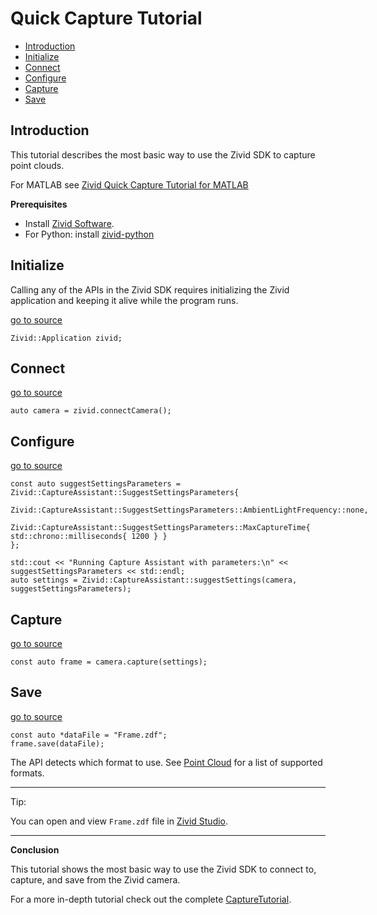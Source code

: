 # Quick Capture Tutorial

- [Introduction](#introduction)
- [Initialize](#initialize)
- [Connect](#connect)
- [Configure](#configure)
- [Capture](#capture)
- [Save](#save)


## Introduction

This tutorial describes the most basic way to use the Zivid SDK to
capture point clouds.

For MATLAB see [Zivid Quick Capture Tutorial for
MATLAB](https://github.com/zivid/zivid-matlab-samples/blob/master/source/Camera/Basic/QuickCaptureTutorial.md)

**Prerequisites**

  - Install [Zivid
    Software](https://support.zivid.com/latest//getting-started/software-installation.html).
  - For Python: install
    [zivid-python](https://github.com/zivid/zivid-python#installation)

## Initialize

Calling any of the APIs in the Zivid SDK requires initializing the Zivid
application and keeping it alive while the program runs.

[go to
source](https://github.com/zivid/zivid-cpp-samples/tree/master/source/source/Camera/Basic/Capture/Capture.cpp#L14)

``` sourceCode cpp
Zivid::Application zivid;
```

## Connect

[go to
source](https://github.com/zivid/zivid-cpp-samples/tree/master/source/source/Camera/Basic/Capture/Capture.cpp#L17)

``` sourceCode cpp
auto camera = zivid.connectCamera();
```

## Configure

[go to
source](https://github.com/zivid/zivid-cpp-samples/tree/master/source/source/Camera/Basic/CaptureAssistant/CaptureAssistant.cpp#L19)

``` sourceCode cpp
const auto suggestSettingsParameters = Zivid::CaptureAssistant::SuggestSettingsParameters{
	Zivid::CaptureAssistant::SuggestSettingsParameters::AmbientLightFrequency::none,
	Zivid::CaptureAssistant::SuggestSettingsParameters::MaxCaptureTime{ std::chrono::milliseconds{ 1200 } }
};

std::cout << "Running Capture Assistant with parameters:\n" << suggestSettingsParameters << std::endl;
auto settings = Zivid::CaptureAssistant::suggestSettings(camera, suggestSettingsParameters);
```

## Capture

[go to
source](https://github.com/zivid/zivid-cpp-samples/tree/master/source/source/Camera/Basic/Capture/Capture.cpp#L29)

``` sourceCode cpp
const auto frame = camera.capture(settings);
```

## Save

[go to
source](https://github.com/zivid/zivid-cpp-samples/tree/master/source/source/Camera/Basic/Capture/Capture.cpp#L31)

``` sourceCode cpp
const auto *dataFile = "Frame.zdf";
frame.save(dataFile);
```

The API detects which format to use. See [Point
Cloud](https://support.zivid.com/latest//reference-articles/point-cloud-structure-and-output-formats.html)
for a list of supported formats.

-----

Tip:

You can open and view `Frame.zdf` file in [Zivid
Studio](https://support.zivid.com/latest//getting-started/studio-guide.html).

-----

**Conclusion**

This tutorial shows the most basic way to use the Zivid SDK to connect
to, capture, and save from the Zivid camera.

For a more in-depth tutorial check out the complete
[CaptureTutorial](https://github.com/zivid/zivid-cpp-samples/tree/master/source/Camera/Basic/CaptureTutorial).
